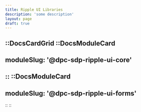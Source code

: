 ```yaml
---
title: Ripple UI Libraries
description: 'some description'
layout: page
draft: true
---
```


::DocsCardGrid
  ::DocsModuleCard
  ---
  moduleSlug: '@dpc-sdp-ripple-ui-core'
  ---
  ::
  ::DocsModuleCard
  ---
  moduleSlug: '@dpc-sdp-ripple-ui-forms'
  ---
  ::
::
